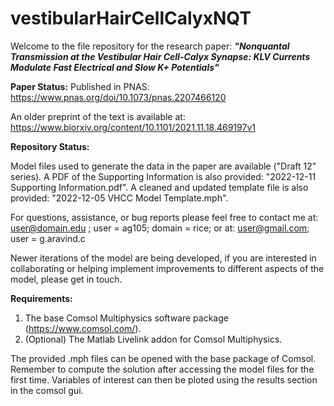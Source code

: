 # vestibularHairCellCalyxNQT
Welcome to the file repository for the research paper: 
***"Nonquantal Transmission at the Vestibular Hair Cell-Calyx Synapse: KLV Currents Modulate Fast Electrical and Slow K+ Potentials"***

**Paper Status:** Published in PNAS: https://www.pnas.org/doi/10.1073/pnas.2207466120

An older preprint of the text is available at: https://www.biorxiv.org/content/10.1101/2021.11.18.469197v1

**Repository Status:** 

Model files used to generate the data in the paper are available ("Draft 12" series). A PDF of the Supporting Information is also provided: "2022-12-11 Supporting Information.pdf". A cleaned and updated template file is also provided: "2022-12-05 VHCC Model Template.mph".

For questions, assistance, or bug reports please feel free to contact me at: user@domain.edu ; user = ag105; domain = rice; 
or at: user@gmail.com; user = g.aravind.c

Newer iterations of the model are being developed, if you are interested in collaborating or helping implement improvements to different aspects of the model, please get in touch.

**Requirements:**
1) The base Comsol Multiphysics software package (https://www.comsol.com/).
2) (Optional) The Matlab Livelink addon for Comsol Multiphysics.

The provided .mph files can be opened with the base package of Comsol.
Remember to compute the solution after accessing the model files for the first time. Variables of interest can then be ploted using the results section in the comsol gui.
